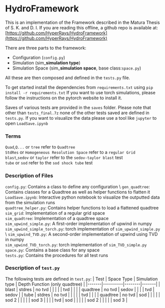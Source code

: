 # HydroFramework

This is an implementation of the Framework described in the Matura Thesis of  S. K. and D. I.
If you are reading this offline, a github repo is available at: [https://github.com/HyperRays/HydroFramework](https://github.com/HyperRays/HydroFramework)

There are three parts to the framework:

- Configuration (`config.py`)
- Simulation (sim\___simulation type__)
- Simulation Space (sim\___simulation space__, base class:`space.py`)

All these are then composed and defined in the `tests.py` file.

To get started install the dependencies from `requirements.txt` using `pip install -r requirements.txt`
If you want to use torch simulations, please follow the instructions on the pytorch website to install it.

Saves of various tests are provided in the `saves` folder. Please note that other than `tests_final.7z` none of the other tests saved are defined in `tests.py`. 
If you want to visualize the data please use a tool like `jupyter` to open `LoadSave.ipynb`


### Terms

`Quad`,`Q...` or `tree` refer to `Quadtree` \
`StdRes` or `Homogeneous Resolution Space` refer to a `regular Grid` \
`blast`,`sedov` or `taylor` refer to the `sedov-taylor blast` test \
`tube` or `sod` refer to the `sod shock tube` test 

### Description of Files

`config.py`: Contains a class to define any configuration \\ 
`gen_quadtree`: Contains classes for a Quadtree as well as helper functions to flatten it \
`LoadSave.ipynb`: Interactive python notebook to visualize the outputted data from the simulation runs \
`quadtree_helper.py`: Contains helper functions to load a flattened quadtree \
`sim_grid`: Implementation of a regular grid space \
`sim_quadtree`: Implementation of a quadtree space \
`sim_upwind_simple.py`: A first-order implementation of upwind in numpy \
`sim_upwind_simple_torch.py`: torch implementation of `sim_upwind_simple.py` \ 
`sim_upwind_TVD.py`: A second-order implementation of upwind using TVD in numpy \
`sim_upwind_TVD_torch.py`: torch implementation of `sim_TVD_simple.py` \
`space.py`: Contains a base class for any space \
`tests.py`: Contains the procedures for all test runs 

### Description of `test.py`

The following tests are defined in `test.py`:
| Test | Space Type | Simulation type | Depth Function (only quadtree) |
|-------|----------|--------|-------|
| blast | stdres   | no tvd |       |
|       |          | tvd    |       |
|       | quadtree | no tvd | sedov |
|       |          | tvd    | sedov |
| tube  | stdres   | no tvd |       |
|       |          | tvd    |       |
|       | quadtree | no tvd | sod   |
|       |          |        | sod 2 |
|       |          |        | sod 3 |
|       |          | tvd    | sod   |
|       |          |        | sod 2 |
|       |          |        | sod 3 |



